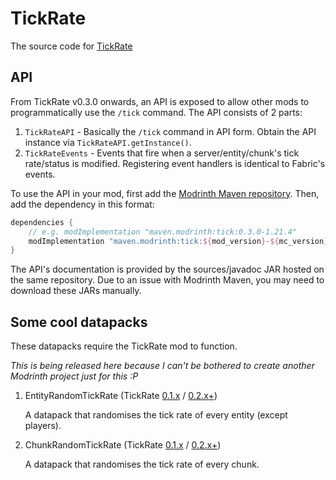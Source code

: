 # TickRate
The source code for [TickRate](https://modrinth.com/mod/tick)

## API
From TickRate v0.3.0 onwards, an API is exposed to allow other mods to programmatically use the `/tick` command. The API consists of 2 parts:
1. `TickRateAPI` - Basically the `/tick` command in API form. Obtain the API instance via `TickRateAPI.getInstance()`.
2. `TickRateEvents` - Events that fire when a server/entity/chunk's tick rate/status is modified. Registering event handlers is identical to Fabric's events.

To use the API in your mod, first add the [Modrinth Maven repository](https://support.modrinth.com/en/articles/8801191-modrinth-maven#h_fac44e6b48). 
Then, add the dependency in this format:

```groovy
dependencies {
    // e.g. modImplementation "maven.modrinth:tick:0.3.0-1.21.4"
    modImplementation "maven.modrinth:tick:${mod_version}-${mc_version}"
}
```

The API's documentation is provided by the sources/javadoc JAR hosted on the same repository. Due to an issue with Modrinth Maven, you may need to download these JARs manually.

## Some cool datapacks
These datapacks require the TickRate mod to function.

_This is being released here because I can't be bothered to create another Modrinth project just for this :P_

1. EntityRandomTickRate (TickRate <a download href="https://github.com/DennisOchulor/TickRate/raw/refs/heads/main/datapacks/EntityRandomTickRate 0.1.x.zip">0.1.x</a> / <a download href="https://github.com/DennisOchulor/TickRate/raw/refs/heads/main/datapacks/EntityRandomTickRate 0.2.x.zip">0.2.x+</a>)

   A datapack that randomises the tick rate of every entity (except players).

2. ChunkRandomTickRate (TickRate <a download href="https://github.com/DennisOchulor/TickRate/raw/refs/heads/main/datapacks/ChunkRandomTickRate 0.1.x.zip">0.1.x</a> / <a download href="https://github.com/DennisOchulor/TickRate/raw/refs/heads/main/datapacks/ChunkRandomTickRate 0.2.x.zip">0.2.x+</a>)

   A datapack that randomises the tick rate of every chunk.